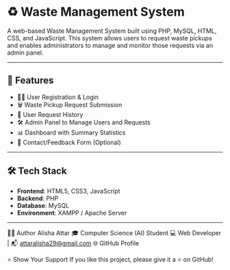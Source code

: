 # ♻️ Waste Management System

A web-based Waste Management System built using PHP, MySQL, HTML, CSS, and JavaScript. This system allows users to request waste pickups and enables administrators to manage and monitor those requests via an admin panel.

---

## 🌟 Features

- 🧍‍♀️ User Registration & Login
- 🗑️ Waste Pickup Request Submission
- 📜 User Request History
- 🛠️ Admin Panel to Manage Users and Requests
- 📊 Dashboard with Summary Statistics
- 📩 Contact/Feedback Form (Optional)

---

## 🛠️ Tech Stack

- **Frontend**: HTML5, CSS3, JavaScript
- **Backend**: PHP
- **Database**: MySQL
- **Environment**: XAMPP / Apache Server

---


🙋‍♀️ Author
Alisha Attar
🎓 Computer Science (AI) Student
💻 Web Developer | 📬 attaralisha29@gmail.com
🌐 GitHub Profile

⭐ Show Your Support
If you like this project, please give it a ⭐ on GitHub!


